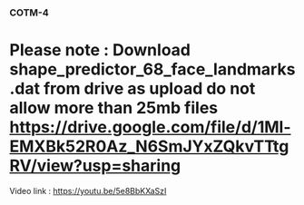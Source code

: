 ### COTM-4
# Please note : Download shape_predictor_68_face_landmarks.dat from drive as upload do not allow more than 25mb files https://drive.google.com/file/d/1Ml-EMXBk52R0Az_N6SmJYxZQkvTTtgRV/view?usp=sharing
Video link : https://youtu.be/5e8BbKXaSzI
